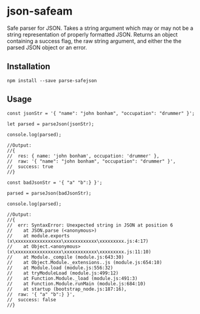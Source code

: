 # json-safeam
Safe parser for JSON.  Takes a string argument which may or may not be a string representation of properly formatted JSON.  Returns an object containing a success flag, the raw string argument, and either the the parsed JSON object or an error.

## Installation
`npm install --save parse-safejson`

## Usage
```
const jsonStr = '{ "name": "john bonham", "occupation": "drummer" }';

let parsed = parseJson(jsonStr);

console.log(parsed);

//Output:
//{ 
//  res: { name: 'john bonham', occupation: 'drummer' },
//  raw: '{ "name": "john bonham", "occupation": "drummer" }',
//  success: true 
//}

const badJsonStr = '{ "a" "b":} }';

parsed = parseJson(badJsonStr);

console.log(parsed);

//Output:
//{ 
//  err: SyntaxError: Unexpected string in JSON at position 6
//    at JSON.parse (<anonymous>)
//    at module.exports (x\xxxxxxxxxxxxxxxxx\xxxxxxxxxxxx\xxxxxxxxx.js:4:17)
//    at Object.<anonymous> (x\xxxxxxxxxxxxxxxxx\xxxxxxxxxxxx\xxxxxxxxx.js:11:10)
//    at Module._compile (module.js:643:30)
//    at Object.Module._extensions..js (module.js:654:10)
//    at Module.load (module.js:556:32)
//    at tryModuleLoad (module.js:499:12)
//    at Function.Module._load (module.js:491:3)
//    at Function.Module.runMain (module.js:684:10)
//    at startup (bootstrap_node.js:187:16),
//  raw: '{ "a" "b":} }',
//  success: false 
//}
  
```
